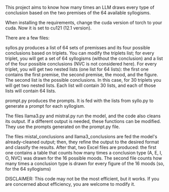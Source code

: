 This project aims to know how many times an LLM draws every type of conclusion based on the two premises of the 64 available syllogisms.

When installing the requirements, change the cuda version of torch to your cuda. Now it is set to cu121 (12.1 version).

There are a few files: 

syllos.py produces a list of 64 sets of premisses and its four possible conclusions based on triplets. You can modify the triplets list; for every triplet, you will get a set of 64 syllogisms (without the conclusion) and a list of the four possible conclusions (NVC is not considered here). For every triplet, you will get two nested lists (one list for 64 lists): the first one contains the  first premise, the second premise, the mood, and the figure. The second list is the possible conclusions. In this case, for 30 triplets you will get two nested lists. Each list will contain 30 lists, and each of those lists will contain 64 lists.

prompt.py produces the prompts. It is fed with the lists from syllo.py to generate a prompt for each syllogism.

The files llama3.py and mistral.py run the model, and the code also cleans its output. If a different output is needed, these functions can be modified. They use the prompts generated on the prompt.py file.

The files mistal_conclusions and llama3_conclusions are fed the model's already-cleaned output; then, they refine the output to the desired format and classify the results. After that, two Excel files are produced: the first one contains a table that counts how many times a conclusion type (A, E, I, O, NVC) was drawn for the 16 possible moods. The second file counts how many times a conclusion type is drawn for every figure of the 16 moods (so, for the 64 syllogisms)


DISCLAIMER: This code may not be the most efficient, but it works. If you are concerned about efficiency, you are welcome to modify it.


